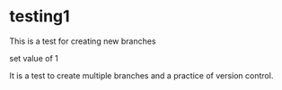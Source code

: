 # testing1
This is a test for creating new branches


set value of 1


It is a test to create multiple branches and a practice of version control.
